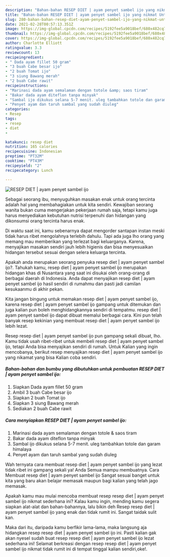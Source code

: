 ```yaml
---
description: "Bahan-bahan RESEP DIET | ayam penyet sambel ijo yang nikmat Untuk Jualan"
title: "Bahan-bahan RESEP DIET | ayam penyet sambel ijo yang nikmat Untuk Jualan"
slug: 280-bahan-bahan-resep-diet-ayam-penyet-sambel-ijo-yang-nikmat-untuk-jualan
date: 2021-02-28T00:57:13.351Z
image: https://img-global.cpcdn.com/recipes/5192fee5a9018bef/680x482cq70/resep-diet-ayam-penyet-sambel-ijo-foto-resep-utama.jpg
thumbnail: https://img-global.cpcdn.com/recipes/5192fee5a9018bef/680x482cq70/resep-diet-ayam-penyet-sambel-ijo-foto-resep-utama.jpg
cover: https://img-global.cpcdn.com/recipes/5192fee5a9018bef/680x482cq70/resep-diet-ayam-penyet-sambel-ijo-foto-resep-utama.jpg
author: Charlotte Elliott
ratingvalue: 3.3
reviewcount: 13
recipeingredient:
- " Dada ayam fillet 50 gram"
- "3 buah Cabe besar ijo"
- "2 buah Tomat ijo"
- "3 siung Bawang merah"
- "2 buah Cabe rawit"
recipeinstructions:
- "Marinasi dada ayam semalaman dengan totole &amp; saos tiram"
- "Bakar dada ayam diteflon tanpa minyak"
- "Sambal ijo dikukus selana 5-7 menit. uleg tambahkan totole dan garam himalaya"
- "Penyet ayam dan taruh sambal yang sudah diuleg"
categories:
- Resep
tags:
- resep
- diet
- 

katakunci: resep diet  
nutrition: 165 calories
recipecuisine: Indonesian
preptime: "PT32M"
cooktime: "PT43M"
recipeyield: "2"
recipecategory: Lunch

---
```



![RESEP DIET | ayam penyet sambel ijo](https://img-global.cpcdn.com/recipes/5192fee5a9018bef/680x482cq70/resep-diet-ayam-penyet-sambel-ijo-foto-resep-utama.jpg)

Sebagai seorang ibu, menyuguhkan masakan enak untuk orang tercinta adalah hal yang membahagiakan untuk kita sendiri. Kewajiban seorang  wanita bukan cuma mengerjakan pekerjaan rumah saja, tetapi kamu juga harus menyediakan kebutuhan nutrisi terpenuhi dan hidangan yang dikonsumsi orang tercinta harus enak.

Di waktu  saat ini, kamu sebenarnya dapat mengorder santapan instan meski tidak harus ribet mengolahnya terlebih dahulu. Tapi ada juga lho orang yang memang mau memberikan yang terlezat bagi keluarganya. Karena, menyajikan masakan sendiri jauh lebih higienis dan bisa menyesuaikan hidangan tersebut sesuai dengan selera keluarga tercinta. 



Apakah anda merupakan seorang penyuka resep diet | ayam penyet sambel ijo?. Tahukah kamu, resep diet | ayam penyet sambel ijo merupakan hidangan khas di Nusantara yang saat ini disukai oleh orang-orang di berbagai daerah di Indonesia. Anda dapat menyajikan resep diet | ayam penyet sambel ijo hasil sendiri di rumahmu dan pasti jadi camilan kesukaanmu di akhir pekan.

Kita jangan bingung untuk memakan resep diet | ayam penyet sambel ijo, karena resep diet | ayam penyet sambel ijo gampang untuk ditemukan dan juga kalian pun boleh menghidangkannya sendiri di tempatmu. resep diet | ayam penyet sambel ijo dapat dibuat memalui berbagai cara. Kini pun telah banyak resep kekinian yang membuat resep diet | ayam penyet sambel ijo lebih lezat.

Resep resep diet | ayam penyet sambel ijo pun gampang sekali dibuat, lho. Kamu tidak usah ribet-ribet untuk membeli resep diet | ayam penyet sambel ijo, tetapi Anda bisa menyajikan sendiri di rumah. Untuk Kalian yang ingin mencobanya, berikut resep menyajikan resep diet | ayam penyet sambel ijo yang nikamat yang bisa Kalian coba sendiri.

<!--inarticleads1-->

##### Bahan-bahan dan bumbu yang dibutuhkan untuk pembuatan RESEP DIET | ayam penyet sambel ijo:

1. Siapkan  Dada ayam fillet 50 gram
1. Ambil 3 buah Cabe besar ijo
1. Siapkan 2 buah Tomat ijo
1. Siapkan 3 siung Bawang merah
1. Sediakan 2 buah Cabe rawit




<!--inarticleads2-->

##### Cara menyiapkan RESEP DIET | ayam penyet sambel ijo:

1. Marinasi dada ayam semalaman dengan totole &amp; saos tiram
1. Bakar dada ayam diteflon tanpa minyak
1. Sambal ijo dikukus selana 5-7 menit. uleg tambahkan totole dan garam himalaya
1. Penyet ayam dan taruh sambal yang sudah diuleg




Wah ternyata cara membuat resep diet | ayam penyet sambel ijo yang lezat tidak ribet ini gampang sekali ya! Anda Semua mampu membuatnya. Cara Membuat resep diet | ayam penyet sambel ijo Sangat sesuai banget untuk kita yang baru akan belajar memasak maupun bagi kalian yang telah jago memasak.

Apakah kamu mau mulai mencoba membuat resep resep diet | ayam penyet sambel ijo nikmat sederhana ini? Kalau kamu ingin, mending kamu segera siapkan alat-alat dan bahan-bahannya, lalu bikin deh Resep resep diet | ayam penyet sambel ijo yang enak dan tidak rumit ini. Sangat taidak sulit kan. 

Maka dari itu, daripada kamu berfikir lama-lama, maka langsung aja hidangkan resep resep diet | ayam penyet sambel ijo ini. Pasti kalian gak akan nyesel sudah buat resep resep diet | ayam penyet sambel ijo lezat sederhana ini! Selamat berkreasi dengan resep resep diet | ayam penyet sambel ijo nikmat tidak rumit ini di tempat tinggal kalian sendiri,oke!.

